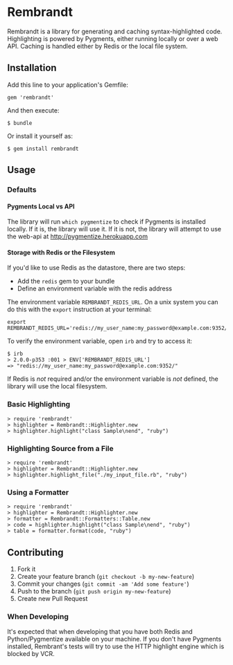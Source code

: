 # Rembrandt

Rembrandt is a library for generating and caching syntax-highlighted code. Highlighting is powered by Pygments, either running locally or over a web API. Caching is handled either by Redis or the local file system.

## Installation

Add this line to your application's Gemfile:

    gem 'rembrandt'

And then execute:

    $ bundle

Or install it yourself as:

    $ gem install rembrandt

## Usage

### Defaults

#### Pygments Local vs API

The library will run `which pygmentize` to check if Pygments is installed locally. If it is, the library will use it. If it is not, the library will attempt to use the web-api at http://pygmentize.herokuapp.com

#### Storage with Redis or the Filesystem

If you'd like to use Redis as the datastore, there are two steps:

* Add the `redis` gem to your bundle
* Define an environment variable with the redis address

The environment variable `REMBRANDT_REDIS_URL`. On a unix system you can do this with the `export` instruction at your terminal:

```plain
export REMBRANDT_REDIS_URL='redis://my_user_name:my_password@example.com:9352/'
```

To verify the environment variable, open `irb` and try to access it:

```plain
$ irb
> 2.0.0-p353 :001 > ENV['REMBRANDT_REDIS_URL']
=> "redis://my_user_name:my_password@example.com:9352/" 
```

If Redis is *not* required and/or the environment variable is *not* defined, the library will use the local filesystem.

### Basic Highlighting

```irb
> require 'rembrandt'
> highlighter = Rembrandt::Highlighter.new
> highlighter.highlight("class Sample\nend", "ruby")
```

### Highlighting Source from a File

```irb
> require 'rembrandt'
> highlighter = Rembrandt::Highlighter.new
> highlighter.highlight_file("./my_input_file.rb", "ruby")
```

### Using a Formatter

```irb
> require 'rembrandt'
> highlighter = Rembrandt::Highlighter.new
> formatter = Rembrandt::Formatters::Table.new
> code = highlighter.highlight("class Sample\nend", "ruby")
> table = formatter.format(code, "ruby")
```

## Contributing

1. Fork it
2. Create your feature branch (`git checkout -b my-new-feature`)
3. Commit your changes (`git commit -am 'Add some feature'`)
4. Push to the branch (`git push origin my-new-feature`)
5. Create new Pull Request

### When Developing

It's expected that when developing that you have both Redis and Python/Pygmentize available on your machine. If you don't have Pygments installed, Rembrant's tests will try to use the HTTP highlight engine which is blocked by VCR.
